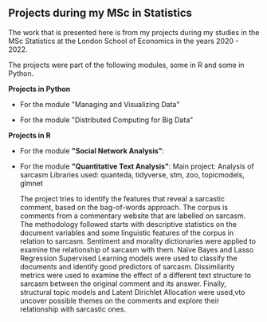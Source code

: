 ## Projects during my MSc in Statistics

The work that is presented here is from my projects during my studies in the MSc Statistics at the London School of Economics in the years 2020 - 2022.

The projects were part of the following modules, some in R and some in Python.

**Projects in Python**

* For the module "Managing and Visualizing Data"


* For the module "Distributed Computing for Big Data"



**Projects in R**

* For the module **"Social Network Analysis"**:


* For the module **"Quantitative Text Analysis"**:
  Main project: Analysis of sarcasm
  Libraries used: quanteda, tidyverse, stm, zoo, topicmodels, glmnet
  
  
   The project tries to identify the features that reveal a sarcastic comment, based on the bag-of-words approach. 
   The corpus is comments from a commentary website that are labelled on sarcasm. The methodology followed starts with descriptive statistics on the document variables and some linguistic features of the corpus in relation to sarcasm. Sentiment and morality dictionaries were applied to examine the relationship of sarcasm with them. Naïve Bayes and Lasso Regression Supervised Learning models were used to classify the documents and identify good predictors of sarcasm. Dissimilarity metrics were used to examine the effect of a different text structure to sarcasm between the original comment and its answer. Finally, structural topic models and Latent Dirichlet Allocation were used,vto uncover possible themes on the comments and explore their relationship with sarcastic ones. 
